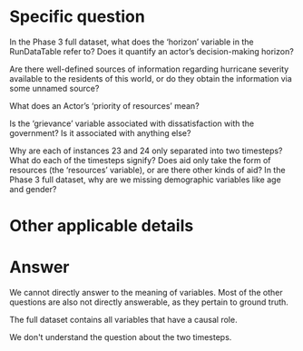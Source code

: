 # Specific question #

In the Phase 3 full dataset, what does the ‘horizon’ variable in the RunDataTable refer to? Does it quantify an actor’s decision-making horizon?

Are there well-defined sources of information regarding hurricane severity available to the residents of this world, or do they obtain the information via some unnamed source?

What does an Actor’s ‘priority of resources’ mean?

Is the ‘grievance’ variable associated with dissatisfaction with the government? Is it associated with anything else?

Why are each of instances 23 and 24 only separated into two timesteps? What do each of the timesteps signify?
Does aid only take the form of resources (the ‘resources’ variable), or are there other kinds of aid?
In the Phase 3 full dataset, why are we missing demographic variables like age and gender?



# Other applicable details #

# Answer # 

We cannot directly answer to the meaning of variables. Most of the other questions are also not directly answerable, as they pertain to ground truth.

The full dataset contains all variables that have a causal role.

We don't understand the question about the two timesteps.